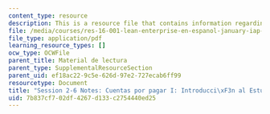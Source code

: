 ```yaml
---
content_type: resource
description: This is a resource file that contains information regarding session 2-6.
file: /media/courses/res-16-001-lean-enterprise-en-espanol-january-iap-2012/7b837cf702df4267d133c2754440ed25_MITRES_16_001IAP12_2-6_Ap1.pdf
file_type: application/pdf
learning_resource_types: []
ocw_type: OCWFile
parent_title: Material de lectura
parent_type: SupplementalResourceSection
parent_uid: ef18ac22-9c5e-626d-97e2-727ecab6ff99
resourcetype: Document
title: "Session 2-6 Notes: Cuentas por pagar I: Introducci\xF3n al Estudio del caso"
uid: 7b837cf7-02df-4267-d133-c2754440ed25
---
```

